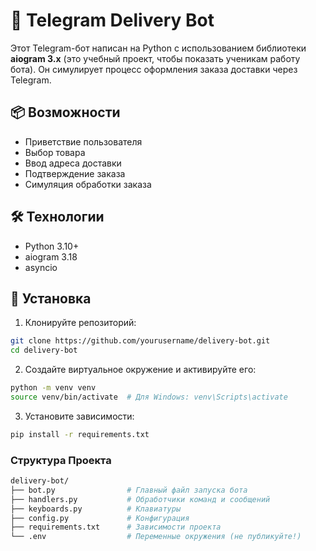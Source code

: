 # 🚚 Telegram Delivery Bot

Этот Telegram-бот написан на Python с использованием библиотеки **aiogram 3.x** (это учебный проект, чтобы показать ученикам работу бота). Он симулирует процесс оформления заказа доставки через Telegram.

## 📦 Возможности

- Приветствие пользователя
- Выбор товара
- Ввод адреса доставки
- Подтверждение заказа
- Симуляция обработки заказа

## 🛠️ Технологии

- Python 3.10+
- aiogram 3.18
- asyncio

## 📂 Установка

1. Клонируйте репозиторий:

```bash
git clone https://github.com/yourusername/delivery-bot.git
cd delivery-bot
```

2. Создайте виртуальное окружение и активируйте его:

```bash
python -m venv venv
source venv/bin/activate  # Для Windows: venv\Scripts\activate
```

3. Установите зависимости:
```bash
pip install -r requirements.txt
```


### Структура Проекта
```bash
delivery-bot/
├── bot.py                # Главный файл запуска бота
├── handlers.py           # Обработчики команд и сообщений
├── keyboards.py          # Клавиатуры
├── config.py             # Конфигурация
├── requirements.txt      # Зависимости проекта
└── .env                  # Переменные окружения (не публикуйте!)
```
